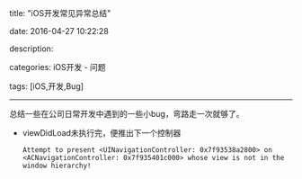 title: "iOS开发常见异常总结"

date: 2016-04-27 10:22:28

description:

categories: iOS开发 - 问题

tags: [iOS,开发,Bug]

---

总结一些在公司日常开发中遇到的一些小bug，弯路走一次就够了。

<!--more-->

* viewDidLoad未执行完，便推出下一个控制器

    `Attempt to present <UINavigationController: 0x7f93538a2800> on <ACNavigationController: 0x7f935401c000> whose view is not in the window hierarchy!`
